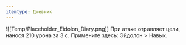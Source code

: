 ```yaml
---
itemtype: Дневник
---
```

![[Temp/Placeholder_Eidolon_Diary.png]]
При атаке отравляет цели, нанося 210 урона за 3 с. Примените здесь: Эйдолон > Навык.
